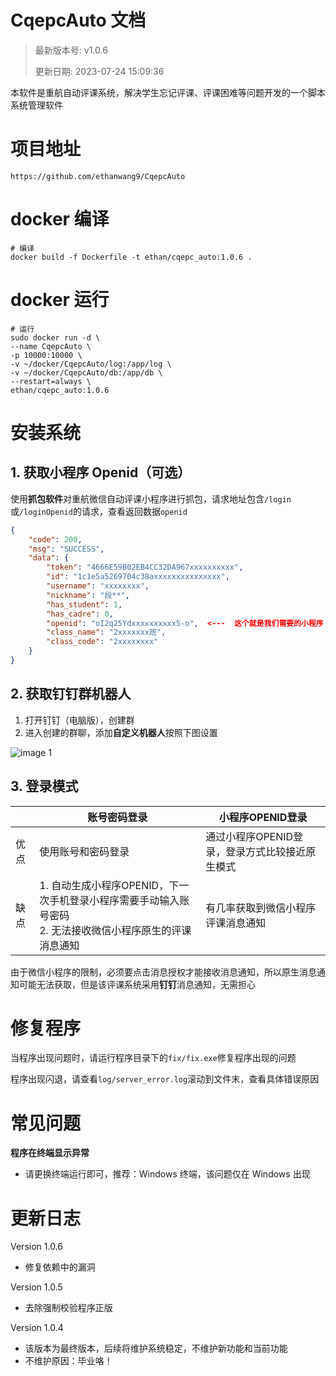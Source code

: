 # CqepcAuto 文档

> 最新版本号: v1.0.6
>
> 更新日期: 2023-07-24 15:09:36

本软件是重航自动评课系统，解决学生忘记评课、评课困难等问题开发的一个脚本系统管理软件

# 项目地址

```http
https://github.com/ethanwang9/CqepcAuto
```

# docker 编译

```shell
# 编译
docker build -f Dockerfile -t ethan/cqepc_auto:1.0.6 .
```

# docker 运行

```shell
# 运行
sudo docker run -d \
--name CqepcAuto \
-p 10000:10000 \
-v ~/docker/CqepcAuto/log:/app/log \
-v ~/docker/CqepcAuto/db:/app/db \
--restart=always \
ethan/cqepc_auto:1.0.6
```



# 安装系统

## 1. 获取小程序 Openid（可选）

使用**抓包软件**对重航微信自动评课小程序进行抓包，请求地址包含`/login`或`/loginOpenid`的请求，查看返回数据`openid`

```json
{
    "code": 200,
    "msg": "SUCCESS",
    "data": {
        "token": "4666E59B02EB4CC32DA967xxxxxxxxxx",
        "id": "1c1e5a5269704c38axxxxxxxxxxxxxxx",
        "username": "xxxxxxxx",
        "nickname": "段**",
        "has_student": 1,
        "has_cadre": 0,
        "openid": "oI2q25Ydxxxxxxxxxx5-o",  <---  这个就是我们需要的小程序 Openid
        "class_name": "2xxxxxxx班",
        "class_code": "2xxxxxxxx"
    }
}
```

## 2. 获取钉钉群机器人

1. 打开钉钉（电脑版），创建群
2. 进入创建的群聊，添加**自定义机器人**按照下图设置

![image 1](https://compeition-excute.oss-cn-beijing.aliyuncs.com/poss/438c9e1bbfdadc1e8337f813972038f7.png)

## 3. 登录模式

|      | 账号密码登录                                                 | 小程序OPENID登录                               |
| ---- | ------------------------------------------------------------ | ---------------------------------------------- |
| 优点 | 使用账号和密码登录                                           | 通过小程序OPENID登录，登录方式比较接近原生模式 |
| 缺点 | 1. 自动生成小程序OPENID，下一次手机登录小程序需要手动输入账号密码<br />2. 无法接收微信小程序原生的评课消息通知 | 有几率获取到微信小程序评课消息通知             |

由于微信小程序的限制，必须要点击消息授权才能接收消息通知，所以原生消息通知可能无法获取，但是该评课系统采用**钉钉**消息通知，无需担心

# 修复程序

当程序出现问题时，请运行程序目录下的`fix/fix.exe`修复程序出现的问题

程序出现闪退，请查看`log/server_error.log`滚动到文件末，查看具体错误原因

# 常见问题

**程序在终端显示异常**

- 请更换终端运行即可，推荐：Windows 终端，该问题仅在 Windows 出现

# 更新日志

Version 1.0.6

- 修复依赖中的漏洞

Version 1.0.5

- 去除强制校验程序正版

Version 1.0.4

- 该版本为最终版本，后续将维护系统稳定，不维护新功能和当前功能
- 不维护原因：毕业咯！